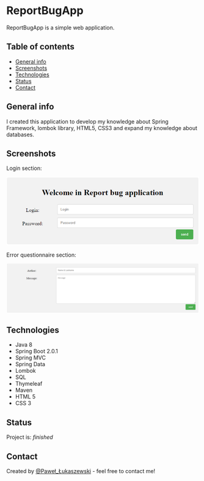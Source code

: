# ReportBugApp
ReportBugApp is a simple web application.

## Table of contents
* [General info](#general-info)
* [Screenshots](#screenshots)
* [Technologies](#technologies)
* [Status](#status)
* [Contact](#contact)

## General info
I created this application to develop my knowledge about Spring Framework, lombok library, HTML5, CSS3 and expand my knowledge about databases.

## Screenshots

Login section: 

![Example screenshot](./screenshot.png)


Error questionnaire section: 

![Example screenshot](./screenshot2.png)


## Technologies
* Java 8
* Spring Boot 2.0.1
* Spring MVC
* Spring Data
* Lombok
* SQL
* Thymeleaf
* Maven
* HTML 5
* CSS 3

## Status
Project is: _finished_

## Contact
Created by [@Paweł_Łukaszewski](https://www.linkedin.com/in/paweł-łukaszewski) - feel free to contact me!

